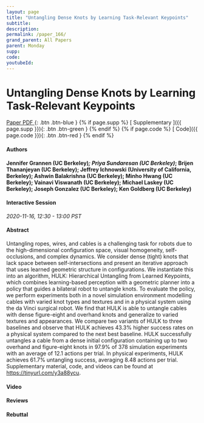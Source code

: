```yaml
---
layout: page
title: "Untangling Dense Knots by Learning Task-Relevant Keypoints"
subtitle: 
description:
permalink: /paper_166/
grand_parent: All Papers
parent: Monday
supp: 
code: 
youtubeId: 
---
```


# Untangling Dense Knots by Learning Task-Relevant Keypoints

[<i class="fa fa-file-text-o" aria-hidden="true"></i> Paper PDF ](https://drive.google.com/file/d/1m-9qiFup0_u6bcM4ZH6cssy5mwECFjey/view){: .btn .btn-blue } {% if page.supp %} [<i class="fa fa-file-text-o" aria-hidden="true"></i> Supplementary ]({{ page.supp }}){: .btn .btn-green } {% endif %} {% if page.code %} [<i class="fa fa-github" aria-hidden="true"></i> Code]({{ page.code }}){: .btn .btn-red }
{% endif %}

#### Authors
**Jennifer Grannen (UC Berkeley)*; Priya Sundaresan (UC Berkeley)*; Brijen Thananjeyan (UC Berkeley); Jeffrey Ichnowski (University of California, Berkeley); Ashwin Balakrishna (UC Berkeley); Minho Hwang (UC Berkeley); Vainavi Viswanath (UC Berkeley); Michael Laskey (UC Berkeley); Joseph Gonzalez (UC Berkeley); Ken Goldberg (UC Berkeley)**

#### Interactive Session
*2020-11-16, 12:30 - 13:00 PST*

#### Abstract
Untangling ropes, wires, and cables is a challenging task for robots due to the high-dimensional configuration space, visual homogeneity, self-occlusions, and complex dynamics. We consider dense (tight) knots that lack space between self-intersections and present an iterative approach that uses learned geometric structure in configurations. We instantiate this into an algorithm, HULK: Hierarchical Untangling from Learned Keypoints, which combines learning-based perception with a geometric planner into a policy that guides a bilateral robot to untangle knots. To evaluate the policy, we perform experiments both in a novel simulation environment modelling cables with varied knot types and textures and in a physical system using the da Vinci surgical robot. We find that HULK is able to untangle cables with dense figure-eight and overhand knots and generalize to varied textures and appearances. We compare two variants of HULK to three baselines and observe that HULK achieves 43.3% higher success rates on a physical system compared to the next best baseline. HULK successfully untangles a cable from a dense initial configuration containing up to two overhand and figure-eight knots in 97.9% of 378 simulation experiments with an average of 12.1 actions per trial. In physical experiments, HULK achieves 61.7% untangling success, averaging 8.48 actions per trial. Supplementary material, code, and videos can be found at <a href="https://tinyurl.com/y3a88ycu" target="_blank">https://tinyurl.com/y3a88ycu</a>.

#### Video 

#### Reviews

#### Rebuttal
